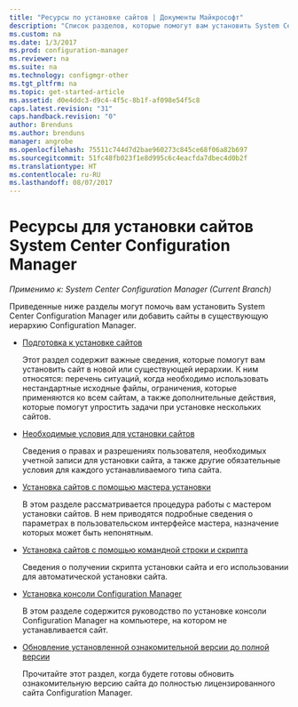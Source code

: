 ```yaml
---
title: "Ресурсы по установке сайтов | Документы Майкрософт"
description: "Список разделов, которые помогут вам установить System Center Configuration Manager или добавить сайты в иерархию."
ms.custom: na
ms.date: 1/3/2017
ms.prod: configuration-manager
ms.reviewer: na
ms.suite: na
ms.technology: configmgr-other
ms.tgt_pltfrm: na
ms.topic: get-started-article
ms.assetid: d0e4ddc3-d9c4-4f5c-8b1f-af098e54f5c8
caps.latest.revision: "31"
caps.handback.revision: "0"
author: Brenduns
ms.author: brenduns
manager: angrobe
ms.openlocfilehash: 75511c744d7d2bae960273c845ce68f06a82b697
ms.sourcegitcommit: 51fc48fb023f1e8d995c6c4eacfda7dbec4d0b2f
ms.translationtype: HT
ms.contentlocale: ru-RU
ms.lasthandoff: 08/07/2017
---
```

# <a name="resources-for-installing-system-center-configuration-manager-sites"></a>Ресурсы для установки сайтов System Center Configuration Manager

*Применимо к: System Center Configuration Manager (Current Branch)*

Приведенные ниже разделы могут помочь вам установить System Center Configuration Manager или добавить сайты в существующую иерархию Configuration Manager.

- [Подготовка к установке сайтов](prepare-to-install-sites.md)

  Этот раздел содержит важные сведения, которые помогут вам установить сайт в новой или существующей иерархии. К ним относятся: перечень ситуаций, когда необходимо использовать нестандартные исходные файлы, ограничения, которые применяются ко всем сайтам, а также дополнительные действия, которые помогут упростить задачи при установке нескольких сайтов.

- [Необходимые условия для установки сайтов](prerequisites-for-installing-sites.md)

  Сведения о правах и разрешениях пользователя, необходимых учетной записи для установки сайта, а также другие обязательные условия для каждого устанавливаемого типа сайта.

- [Установка сайтов с помощью мастера установки](use-the-setup-wizard-to-install-sites.md)

  В этом разделе рассматривается процедура работы с мастером установки сайтов. В нем приводятся подробные сведения о параметрах в пользовательском интерфейсе мастера, назначение которых может быть непонятным.  

- [Установка сайтов с помощью командной строки и скрипта](use-a-command-line-to-install-sites.md)

  Сведения о получении скрипта установки сайта и его использовании для автоматической установки сайта.

- [Установка консоли Configuration Manager](install-consoles.md)

  В этом разделе содержится руководство по установке консоли Configuration Manager на компьютере, на котором не устанавливается сайт.

- [Обновление установленной ознакомительной версии до полной версии](upgrade-an-evaluation-install-to-a-full-install.md)

  Прочитайте этот раздел, когда будете готовы обновить ознакомительную версию сайта до полностью лицензированного сайта Configuration Manager.
